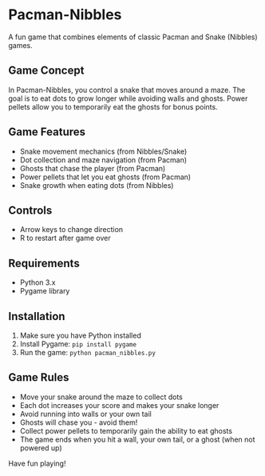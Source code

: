 # Pacman-Nibbles

A fun game that combines elements of classic Pacman and Snake (Nibbles) games.

## Game Concept

In Pacman-Nibbles, you control a snake that moves around a maze. The goal is to eat dots to grow longer while avoiding walls and ghosts. Power pellets allow you to temporarily eat the ghosts for bonus points.

## Game Features

- Snake movement mechanics (from Nibbles/Snake)
- Dot collection and maze navigation (from Pacman)
- Ghosts that chase the player (from Pacman)
- Power pellets that let you eat ghosts (from Pacman)
- Snake growth when eating dots (from Nibbles)

## Controls

- Arrow keys to change direction
- R to restart after game over

## Requirements

- Python 3.x
- Pygame library

## Installation

1. Make sure you have Python installed
2. Install Pygame: `pip install pygame`
3. Run the game: `python pacman_nibbles.py`

## Game Rules

- Move your snake around the maze to collect dots
- Each dot increases your score and makes your snake longer
- Avoid running into walls or your own tail
- Ghosts will chase you - avoid them!
- Collect power pellets to temporarily gain the ability to eat ghosts
- The game ends when you hit a wall, your own tail, or a ghost (when not powered up)

Have fun playing!
